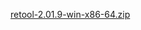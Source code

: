 [retool-2.01.9-win-x86-64.zip](https://unexpectedpanda.github.io/files/retool-2.01.9-win-x86-64.zip)